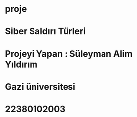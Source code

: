 # proje
# Siber Saldırı Türleri
# Projeyi Yapan : Süleyman Alim Yıldırım
# Gazi üniversitesi 
# 22380102003
